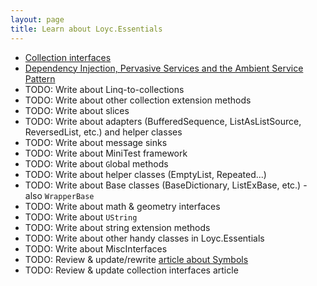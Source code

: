 ```yaml
---
layout: page
title: Learn about Loyc.Essentials
---
```


- [Collection interfaces](http://loyc.net/2014/using-loycessentials-collection.html)
- [Dependency Injection, Pervasive Services and the Ambient Service Pattern](ambient-service-pattern.html)
- TODO: Write about Linq-to-collections
- TODO: Write about other collection extension methods
- TODO: Write about slices 
- TODO: Write about adapters (BufferedSequence, ListAsListSource, ReversedList, etc.) and helper classes
- TODO: Write about message sinks
- TODO: Write about MiniTest framework
- TODO: Write about `G`lobal methods
- TODO: Write about helper classes (EmptyList, Repeated...)
- TODO: Write about Base classes (BaseDictionary, ListExBase, etc.) - also `WrapperBase`
- TODO: Write about math & geometry interfaces
- TODO: Write about `UString`
- TODO: Write about string extension methods
- TODO: Write about other handy classes in Loyc.Essentials
- TODO: Write about MiscInterfaces
- TODO: Review & update/rewrite [article about Symbols](https://www.codeproject.com/Articles/34753/Symbols-as-extensible-enums)
- TODO: Review & update collection interfaces article
